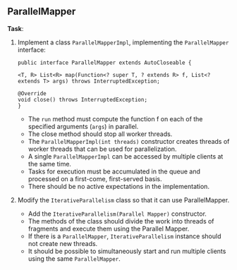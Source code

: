 ## ParallelMapper

**Task**: 

1. Implement a class `ParallelMapperImpl`, implementing the `ParallelMapper` interface:

    ```
    public interface ParallelMapper extends AutoCloseable {
    
    <T, R> List<R> map(Function<? super T, ? extends R> f, List<? extends T> args) throws InterruptedException;

    @Override
    void close() throws InterruptedException;
    }
    ```

    - The `run` method must compute the function f on each of the specified arguments (`args`) in parallel.
    - The close method should stop all worker threads.
    - The `ParallelMapperImpl(int threads)` constructor creates threads of worker threads that can be used for parallelization.
    - A single `ParallelMapperImpl` can be accessed by multiple clients at the same time.
    - Tasks for execution must be accumulated in the queue and processed on a first-come, first-served basis.
    - There should be no active expectations in the implementation.
    
2. Modify the `IterativeParallelism` class so that it can use ParallelMapper.
    - Add the `IterativeParallelism(Parallel Mapper)` constructor.
    - The methods of the class should divide the work into threads of fragments and execute them using the Parallel Mapper.
    - If there is a `ParallelMapper`, `IterativeParallelism` instance should not create new threads.
    - It should be possible to simultaneously start and run multiple clients using the same `ParallelMapper`.